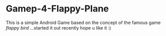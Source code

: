 # Gamep-4-Flappy-Plane 
This is a simple Android Game based on the concept of the famous game *flappy bird* ...started it out recently hope u like it :)
